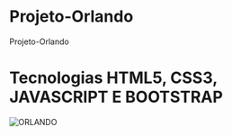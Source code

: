 # Projeto-Orlando
 Projeto-Orlando

# Tecnologias HTML5, CSS3, JAVASCRIPT E BOOTSTRAP

![ORLANDO](https://user-images.githubusercontent.com/102436341/230494321-ec0cc239-237d-4898-b83f-9740300a5766.png)
